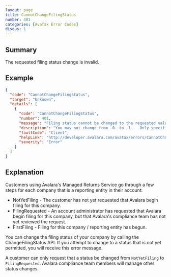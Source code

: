 ```yaml
---
layout: page
title: CannotChangeFilingStatus
number: 401
categories: [AvaTax Error Codes]
disqus: 1
---
```


## Summary

The requested filing status change is invalid.

## Example

```json
{
  "code": "CannotChangeFilingStatus",
  "target": "Unknown",
  "details": [
    {
      "code": "CannotChangeFilingStatus",
      "number": 401,
      "message": "Filing status cannot be changed to the requested value.",
      "description": "You may not change from -0- to -1-.  Only specific filing status changes are permitted.",
      "faultCode": "Client",
      "helpLink": "http://developer.avalara.com/avatax/errors/CannotChangeFilingStatus",
      "severity": "Error"
    }
  ]
}
```

## Explanation

Customers using Avalara's Managed Returns Service go through a few steps for each company that is a reporting entity in their account:

<ul class="normal">
    <li>NotYetFiling - The customer has not yet requested that Avalara begin filing for this company.</li>
    <li>FilingRequested - An account administrator has requested that Avalara begin filing for this company, but that Avalara's compliance team has not yet reviewed the request.</li>
    <li>FirstFiling - Filing for this company / reporting entity has begun.</li>
</ul>

You can change the filing status of your company by calling the ChangeFilingStatus API.  If you attempt to change to a status that is not yet permitted, you will receive this error message.

A customer can only request that a status be changed from `NotYetFiling` to `FilingRequested`.  Avalara compliance team members will manage other status changes.
